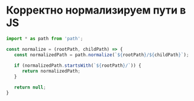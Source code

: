 # Корректно нормализируем пути в JS

```javascript
import * as path from 'path';

const normalize = (rootPath, childPath) => {
   const normalizedPath = path.normalize(`${rootPath}/${childPath}`); 
   
   if (normalizedPath.startsWith(`${rootPath}/`)) {
      return normalizedPath;
   }

   return null;  
}
```
